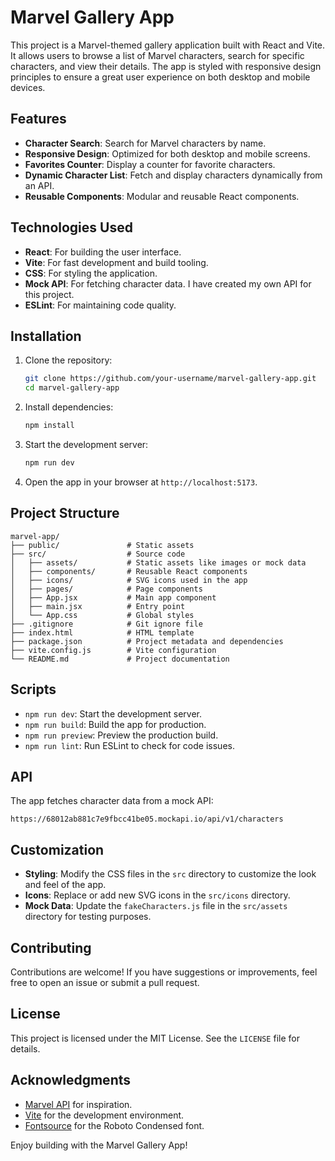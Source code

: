 # Marvel Gallery App

This project is a Marvel-themed gallery application built with React and Vite. It allows users to browse a list of Marvel characters, search for specific characters, and view their details. The app is styled with responsive design principles to ensure a great user experience on both desktop and mobile devices.

## Features

- **Character Search**: Search for Marvel characters by name.
- **Responsive Design**: Optimized for both desktop and mobile screens.
- **Favorites Counter**: Display a counter for favorite characters.
- **Dynamic Character List**: Fetch and display characters dynamically from an API.
- **Reusable Components**: Modular and reusable React components.

## Technologies Used

- **React**: For building the user interface.
- **Vite**: For fast development and build tooling.
- **CSS**: For styling the application.
- **Mock API**: For fetching character data. I have created my own API for this project.
- **ESLint**: For maintaining code quality.

## Installation

1. Clone the repository:
   ```bash
   git clone https://github.com/your-username/marvel-gallery-app.git
   cd marvel-gallery-app
   ```

2. Install dependencies:
   ```bash
   npm install
   ```

3. Start the development server:
   ```bash
   npm run dev
   ```

4. Open the app in your browser at `http://localhost:5173`.

## Project Structure

```
marvel-app/
├── public/               # Static assets
├── src/                  # Source code
│   ├── assets/           # Static assets like images or mock data
│   ├── components/       # Reusable React components
│   ├── icons/            # SVG icons used in the app
│   ├── pages/            # Page components
│   ├── App.jsx           # Main app component
│   ├── main.jsx          # Entry point
│   └── App.css           # Global styles
├── .gitignore            # Git ignore file
├── index.html            # HTML template
├── package.json          # Project metadata and dependencies
├── vite.config.js        # Vite configuration
└── README.md             # Project documentation
```

## Scripts

- `npm run dev`: Start the development server.
- `npm run build`: Build the app for production.
- `npm run preview`: Preview the production build.
- `npm run lint`: Run ESLint to check for code issues.

## API

The app fetches character data from a mock API:
```
https://68012ab881c7e9fbcc41be05.mockapi.io/api/v1/characters
```

## Customization

- **Styling**: Modify the CSS files in the `src` directory to customize the look and feel of the app.
- **Icons**: Replace or add new SVG icons in the `src/icons` directory.
- **Mock Data**: Update the `fakeCharacters.js` file in the `src/assets` directory for testing purposes.

## Contributing

Contributions are welcome! If you have suggestions or improvements, feel free to open an issue or submit a pull request.

## License

This project is licensed under the MIT License. See the `LICENSE` file for details.

## Acknowledgments

- [Marvel API](https://developer.marvel.com/) for inspiration.
- [Vite](https://vitejs.dev/) for the development environment.
- [Fontsource](https://fontsource.org/) for the Roboto Condensed font.

Enjoy building with the Marvel Gallery App!
